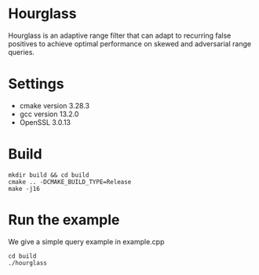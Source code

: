 # Hourglass
Hourglass is an adaptive range filter that can adapt to recurring false positives to achieve optimal performance on skewed and adversarial range queries.

# Settings
- cmake version 3.28.3
- gcc version 13.2.0
- OpenSSL 3.0.13


# Build
``` 
mkdir build && cd build
cmake .. -DCMAKE_BUILD_TYPE=Release
make -j16
```

# Run the example
We give a simple query example in example.cpp 
```
cd build
./hourglass
```
